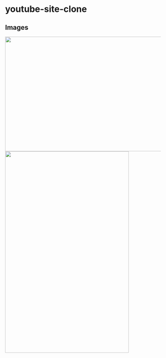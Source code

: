 # youtube-site-clone

## Images
<img src="https://user-images.githubusercontent.com/61791986/97648813-0b7d1f80-1a99-11eb-9521-4b79208c45a5.png"  width="700" height="370">
<img src="https://user-images.githubusercontent.com/61791986/97648875-36677380-1a99-11eb-82a8-96003a485d52.png"  width="400" height="650">
